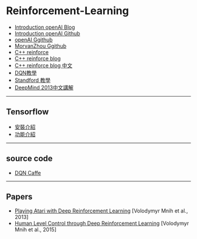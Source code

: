 # Reinforcement-Learning

- [Introduction openAI Blog](https://www.oreilly.com/learning/introduction-to-reinforcement-learning-and-openai-gym)
- [Introduction openAI Github](https://github.com/wagonhelm/Reinforcement-Learning-Introduction/blob/master/Reinforcement%20Learning%20Introduction.ipynb)
- [openAI Ggithub](https://github.com/openai/gym#what-s-new)
- [MorvanZhou Ggithub](https://github.com/MorvanZhou/Reinforcement-learning-with-tensorflow)
- [C++ reinforce](https://github.com/jinfagang/Q-Learning)
- [C++ reinforce blog](http://mnemstudio.org/path-finding-q-learning-tutorial.htm)
- [C++ reinforce blog 中文](http://blog.csdn.net/pi9nc/article/details/27649323)
- [DQN教學](http://www.teach.cs.toronto.edu/~csc2542h/fall/material/csc2542f16_dqn.pdf)
- [Standford 教學](https://www.youtube.com/watch?v=lvoHnicueoE)
- [DeepMind 2013中文講解](http://www.jianshu.com/p/d347bb2ca53c)
---

## Tensorflow 
- [安裝介紹](https://fgc.stpi.narl.org.tw/activity/videoDetail/4b1141305d9cd231015d9d07dbe1002a)
- [功能介紹](https://blog.gtwang.org/statistics/tensorflow-google-machine-learning-software-library-tutorial/)

---

## source code
- [DQN Caffe](https://github.com/muupan/dqn-in-the-caffe)


---

## Papers
- [Playing Atari with Deep Reinforcement Learning](https://arxiv.org/pdf/1312.5602.pdf) [Volodymyr Mnih et al., 2013]
- [Human Level Control through Deep Reinforcement Learning](https://web.stanford.edu/class/psych209/Readings/MnihEtAlHassibis15NatureControlDeepRL.pdf) [Volodymyr Mnih et al., 2015]
